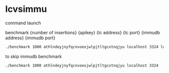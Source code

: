 # lcvsimmu

command launch

benchmark {number of insertions} {apikey} {lc address} {lc port} {immudb address} {immudb port} 
```bash
./benchmark 1000 athlndeyjnyfqcnvoexjwlpjtltgcxtnqjyu localhost 3324 localhost 3322
```
to skip immudb benchmark

```bash
./benchmark 1000 athlndeyjnyfqcnvoexjwlpjtltgcxtnqjyu localhost 3324 
```